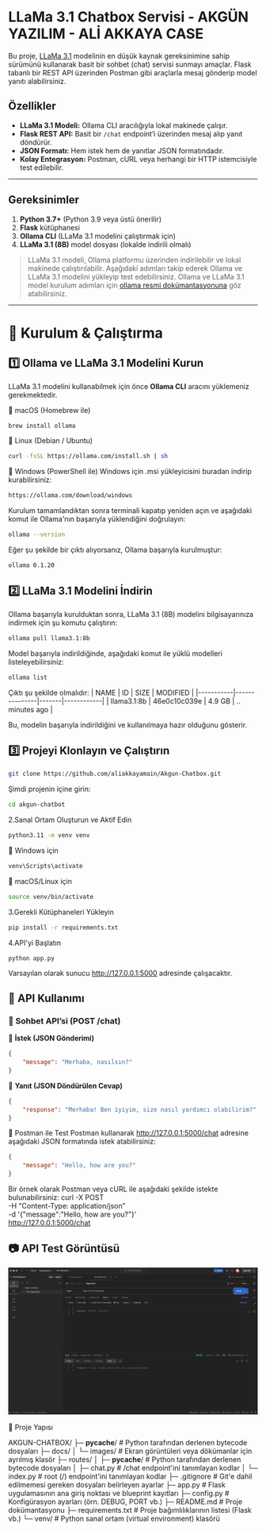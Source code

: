 # LLaMa 3.1 Chatbox Servisi - AKGÜN YAZILIM - ALİ AKKAYA CASE 

Bu proje, [LLaMa 3.1](https://ollama.com/library/llama3.1:8b) modelinin en düşük kaynak gereksinimine sahip sürümünü kullanarak basit bir sohbet (chat) servisi sunmayı amaçlar. Flask tabanlı bir REST API üzerinden Postman gibi araçlarla mesaj gönderip model yanıtı alabilirsiniz.

## Özellikler

- **LLaMa 3.1 Modeli:** Ollama CLI aracılığıyla lokal makinede çalışır.
- **Flask REST API:** Basit bir `/chat` endpoint’i üzerinden mesaj alıp yanıt döndürür.
- **JSON Formatı:** Hem istek hem de yanıtlar JSON formatındadır.
- **Kolay Entegrasyon:** Postman, cURL veya herhangi bir HTTP istemcisiyle test edilebilir.

---

## Gereksinimler

1. **Python 3.7+** (Python 3.9 veya üstü önerilir)
2. **Flask** kütüphanesi
3. **Ollama CLI** (LLaMa 3.1 modelini çalıştırmak için)
4. **LLaMa 3.1 (8B)** model dosyası (lokalde indirili olmalı)

> LLaMa 3.1 modeli, Ollama platformu üzerinden indirilebilir ve lokal makinede çalıştırılabilir. Aşağıdaki adımları takip ederek Ollama ve LLaMa 3.1 modelini yükleyip test edebilirsiniz.
> Ollama ve LLaMa 3.1 model kurulum adımları için [ollama resmi dokümantasyonuna](https://ollama.com/library/llama3.1) göz atabilirsiniz.

---

# 🚀 Kurulum & Çalıştırma

## 1️⃣ Ollama ve LLaMa 3.1 Modelini Kurun
LLaMa 3.1 modelini kullanabilmek için önce **Ollama CLI** aracını yüklemeniz gerekmektedir.

📌 macOS (Homebrew ile)
```bash
brew install ollama
```
📌 Linux (Debian / Ubuntu)
```bash
curl -fsSL https://ollama.com/install.sh | sh
```
📌 Windows (PowerShell ile)
Windows için .msi yükleyicisini buradan indirip kurabilirsiniz:
```bash
https://ollama.com/download/windows
```
Kurulum tamamlandıktan sonra terminali kapatıp yeniden açın ve aşağıdaki komut ile Ollama'nın başarıyla yüklendiğini doğrulayın:
```bash
ollama --version
```
Eğer şu şekilde bir çıktı alıyorsanız, Ollama başarıyla kurulmuştur:
```bash
ollama 0.1.20
```

## 2️⃣ LLaMa 3.1 Modelini İndirin
Ollama başarıyla kurulduktan sonra, LLaMa 3.1 (8B) modelini bilgisayarınıza indirmek için şu komutu çalıştırın:
```bash
ollama pull llama3.1:8b
```
Model başarıyla indirildiğinde, aşağıdaki komut ile yüklü modelleri listeleyebilirsiniz:
```bash
ollama list
```
Çıktı şu şekilde olmalıdır:
| NAME      | ID             | SIZE  | MODIFIED    |
|-----------|---------------|-------|------------|
| llama3.1:8b | 46e0c10c039e | 4.9 GB | .. minutes ago |

Bu, modelin başarıyla indirildiğini ve kullanılmaya hazır olduğunu gösterir.


## 3️⃣ Projeyi Klonlayın ve Çalıştırın
```bash
git clone https://github.com/aliakkayamain/Akgun-Chatbox.git
```
Şimdi projenin içine girin:
```bash
cd akgun-chatbot
```

2.Sanal Ortam Oluşturun ve Aktif Edin
```bash
python3.11 -m venv venv
```
📌 Windows için
```bash
venv\Scripts\activate
```
📌 macOS/Linux için
```bash
source venv/bin/activate
```

3.Gerekli Kütüphaneleri Yükleyin
```bash
pip install -r requirements.txt
```

4.API'yi Başlatın
```bash
python app.py
```
Varsayılan olarak sunucu http://127.0.0.1:5000 adresinde çalışacaktır.


## 💬 API Kullanımı

### 📌 Sohbet API’si (POST /chat)

🔹 **İstek (JSON Gönderimi)**  
```json
{
    "message": "Merhaba, nasılsın?"
}
```

🔹 **Yanıt (JSON Döndürülen Cevap)**
```json
{
    "response": "Merhaba! Ben iyiyim, size nasıl yardımcı olabilirim?"
}
```

📌 Postman ile Test
Postman kullanarak http://127.0.0.1:5000/chat adresine aşağıdaki JSON formatında istek atabilirsiniz:
```json
{
    "message": "Hello, how are you?"
}
```
Bir örnek olarak Postman veya cURL ile aşağıdaki şekilde istekte bulunabilirsiniz:
curl -X POST \
  -H "Content-Type: application/json" \
  -d '{"message":"Hello, how are you?"}' \
  http://127.0.0.1:5000/chat


## 📷 API Test Görüntüsü
![Postman Testi](docs/images/screen_shot2.png)

📂 Proje Yapısı

AKGUN-CHATBOX/
├─ __pycache__/           # Python tarafından derlenen bytecode dosyaları
├─ docs/
│  └─ images/            # Ekran görüntüleri veya dökümanlar için ayrılmış klasör
├─ routes/
│  ├─ __pycache__/       # Python tarafından derlenen bytecode dosyaları
│  ├─ chat.py            # /chat endpoint'ini tanımlayan kodlar
│  └─ index.py           # root (/) endpoint'ini tanımlayan kodlar
├─ .gitignore            # Git'e dahil edilmemesi gereken dosyaları belirleyen ayarlar
├─ app.py                # Flask uygulamasının ana giriş noktası ve blueprint kayıtları
├─ config.py             # Konfigürasyon ayarları (örn. DEBUG, PORT vb.)
├─ README.md             # Proje dokümantasyonu
├─ requirements.txt      # Proje bağımlılıklarının listesi (Flask vb.)
└─ venv/                 # Python sanal ortam (virtual environment) klasörü